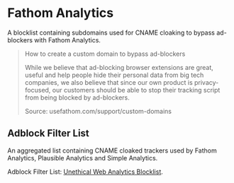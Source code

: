 # Fathom Analytics

A blocklist containing subdomains used for CNAME cloaking to bypass ad-blockers with Fathom Analytics.

> How to create a custom domain to bypass ad-blockers
>
> While we believe that ad-blocking browser extensions are great, useful and help people hide their personal data from big tech companies, we also believe that since our own product is privacy-focused, our customers should be able to stop their tracking script from being blocked by ad-blockers.
>
> Source: usefathom.com/support/custom-domains

## Adblock Filter List

An aggregated list containing CNAME cloaked trackers used by Fathom Analytics, Plausible Analytics and Simple Analytics. 

Adblock Filter List: [Unethical Web Analytics Blocklist](https://github.com/rogercomply/unethical-web-analytics). 